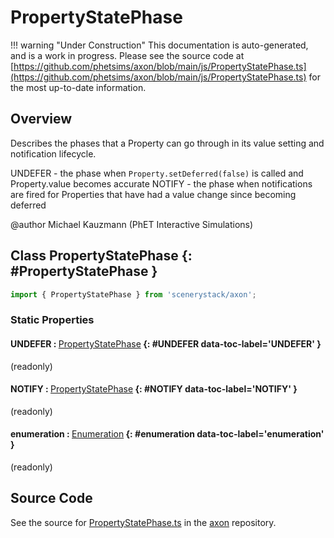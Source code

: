 # PropertyStatePhase

!!! warning "Under Construction"
    This documentation is auto-generated, and is a work in progress. Please see the source code at
    [https://github.com/phetsims/axon/blob/main/js/PropertyStatePhase.ts](https://github.com/phetsims/axon/blob/main/js/PropertyStatePhase.ts) for the most up-to-date information.

## Overview

Describes the phases that a Property can go through in its value setting and notification lifecycle.

UNDEFER - the phase when `Property.setDeferred(false)` is called and Property.value becomes accurate
NOTIFY - the phase when notifications are fired for Properties that have had a value change since becoming deferred

@author Michael Kauzmann (PhET Interactive Simulations)

## Class PropertyStatePhase {: #PropertyStatePhase }


```js
import { PropertyStatePhase } from 'scenerystack/axon';
```
### Static Properties

#### UNDEFER : <span style="font-weight: 400;">[PropertyStatePhase](../axon/PropertyStatePhase.md)</span> {: #UNDEFER data-toc-label='UNDEFER' }

(readonly)

#### NOTIFY : <span style="font-weight: 400;">[PropertyStatePhase](../axon/PropertyStatePhase.md)</span> {: #NOTIFY data-toc-label='NOTIFY' }

(readonly)

#### enumeration : <span style="font-weight: 400;">[Enumeration](../phet-core/Enumeration.md)</span> {: #enumeration data-toc-label='enumeration' }

(readonly)



## Source Code

See the source for [PropertyStatePhase.ts](https://github.com/phetsims/axon/blob/main/js/PropertyStatePhase.ts) in the [axon](https://github.com/phetsims/axon) repository.

